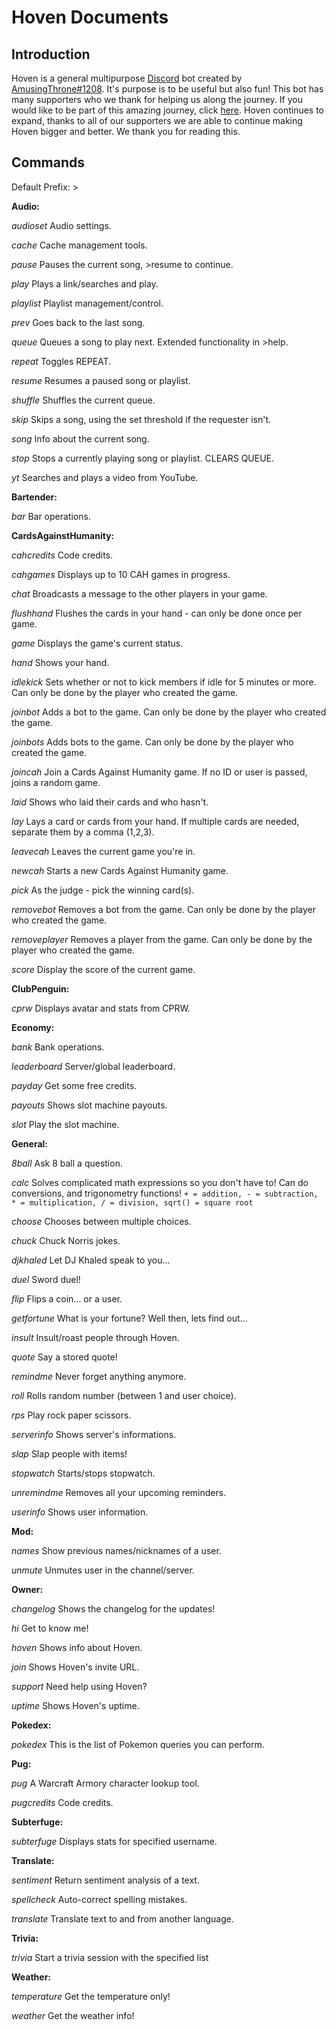 **Hoven Documents**
===================

Introduction
------------

Hoven is a general multipurpose [Discord](https://www.discordapp.com) bot created by [AmusingThrone#1208](https://github.com/AmusingThrone/). It's purpose is to be useful but also fun! This bot has many supporters who we thank for helping us along the journey. If you would like to be part of this amazing journey, click [here](https://bit.do/hoven). Hoven continues to expand, thanks to all of our supporters we are able to continue making Hoven bigger and better.  We thank you for reading this.

Commands 
------------
Default Prefix: >

**Audio:**

  *audioset*      Audio settings.
  
  *cache*         Cache management tools.
  
  *pause*         Pauses the current song, >resume to continue.
  
  *play*          Plays a link/searches and play.
  
  *playlist*      Playlist management/control.
  
  *prev*          Goes back to the last song.
  
  *queue*         Queues a song to play next. Extended functionality in >help.
  
  *repeat*        Toggles REPEAT.
  
  *resume*        Resumes a paused song or playlist.
  
  *shuffle*       Shuffles the current queue.
  
  *skip*          Skips a song, using the set threshold if the requester isn't.
  
  *song*          Info about the current song.
  
  *stop*          Stops a currently playing song or playlist. CLEARS QUEUE.
  
  *yt*            Searches and plays a video from YouTube.


**Bartender:**

  *bar*           Bar operations.


**CardsAgainstHumanity:**

  *cahcredits*    Code credits.
  
  *cahgames*      Displays up to 10 CAH games in progress.
  
  *chat*          Broadcasts a message to the other players in your game.
  
  *flushhand*     Flushes the cards in your hand - can only be done once per game.
  
  *game*          Displays the game's current status.
  
  *hand*          Shows your hand.
  
  *idlekick*      Sets whether or not to kick members if idle for 5 minutes or more.  Can only be done by the player who created the game.
  
  *joinbot*       Adds a bot to the game.  Can only be done by the player who created the game.
  
  *joinbots*      Adds bots to the game.  Can only be done by the player who created the game.
  
  *joincah*       Join a Cards Against Humanity game.  If no ID or user is passed, joins a random game.

  *laid*          Shows who laid their cards and who hasn't.
    
  *lay*           Lays a card or cards from your hand.  If multiple cards are needed, separate them by a comma (1,2,3).
  
  *leavecah*      Leaves the current game you're in.
  
  *newcah*        Starts a new Cards Against Humanity game.
  
  *pick*          As the judge - pick the winning card(s).
  
  *removebot*     Removes a bot from the game.  Can only be done by the player who created the game.
  
  *removeplayer*  Removes a player from the game.  Can only be done by the player who created the game.

   *score*         Display the score of the current game.


**ClubPenguin:**

  *cprw*          Displays avatar and stats from CPRW.


**Economy:**

  *bank*          Bank operations.
  
  *leaderboard*   Server/global leaderboard.
  
  *payday*        Get some free credits.
  
  *payouts*       Shows slot machine payouts.
  
  *slot*          Play the slot machine.

**General:**

  *8ball*         Ask 8 ball a question.
  
  *calc*           Solves complicated math expressions so you don't have to! Can do conversions, and trigonometry functions!
`+ = addition, - = subtraction, * = multiplication, / = division, sqrt() = square root`

  *choose*        Chooses between multiple choices.
  
  *chuck*         Chuck Norris jokes.
  
  *djkhaled*      Let DJ Khaled speak to you...
  
  *duel*          Sword duel!
  
  *flip*          Flips a coin... or a user.
  
  *getfortune*    What is your fortune? Well then, lets find out...
  
  *insult*        Insult/roast people through Hoven.
  
  *quote*         Say a stored quote!

  *remindme*      Never forget anything anymore.
  
  *roll*          Rolls random number (between 1 and user choice).
  
  *rps*           Play rock paper scissors.
  
  *serverinfo*    Shows server's informations.
  
  *slap*          Slap people with items!
  
  *stopwatch*     Starts/stops stopwatch.
  
  *unremindme*    Removes all your upcoming reminders.
  
  *userinfo*      Shows user information.


**Mod:**

  *names*         Show previous names/nicknames of a user.
  
  *unmute*        Unmutes user in the channel/server.


**Owner:**

  *changelog*     Shows the changelog for the updates!
  
  *hi*            Get to know me!
  
  *hoven*         Shows info about Hoven.
  
  *join*          Shows Hoven's invite URL.
  
  *support*       Need help using Hoven?
  
  *uptime*        Shows Hoven's uptime.


**Pokedex:**

  *pokedex*       This is the list of Pokemon queries you can perform.
  
**Pug:**

  *pug*           A Warcraft Armory character lookup tool.
  
  *pugcredits*    Code credits.


**Subterfuge:**

  *subterfuge*    Displays stats for specified username.


**Translate:**

  *sentiment*     Return sentiment analysis of a text.
  
  *spellcheck*    Auto-correct spelling mistakes.
  
  *translate*     Translate text to and from another language.


**Trivia:**

*trivia*        Start a trivia session with the specified list


**Weather:**
  
  *temperature*   Get the temperature only!
 
  *weather*       Get the weather info!
